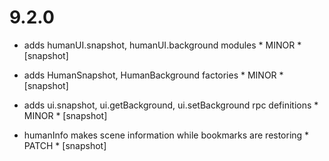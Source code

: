 9.2.0
=====

- adds humanUI.snapshot, humanUI.background modules * MINOR * [snapshot]
- adds HumanSnapshot, HumanBackground factories * MINOR * [snapshot]
- adds ui.snapshot, ui.getBackground, ui.setBackground rpc definitions * MINOR * [snapshot]

- humanInfo makes scene information while bookmarks are restoring * PATCH * [snapshot]